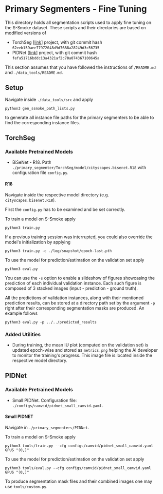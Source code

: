 # Primary Segmenters - Fine Tuning

This directory holds all segmentation scripts used to apply fine tuning on the S-Smoke dataset. These scripts and their directories are based on modified versions of

- TorchSeg [[link](https://github.com/ycszen/TorchSeg)] project, with git commit hash `62eeb159aee77972048d9d7688a28249d3c56735`
- PIDNet [[link](https://github.com/XuJiacong/PIDNet)] project, with git commit hash `fefa51716bddc13a4321af2c70a074367100645a`

This section assumes that you have followed the instructions of `/README.md` and `./data_tools/README.md`.

## Setup

Navigate inside `./data_tools/src` and apply
```
python3 gen_ssmoke_path_lists.py
```
to generate all instance file paths for the primary segmenters to be able to find the corresponding instance files.

## TorchSeg

### Available Pretrained Models

- BiSeNet - R18. Path `./primary_segmenter/TorchSeg/model/cityscapes.bisenet.R18` with configuration file `config.py`.

#### R18

Navigate inside the respective model directory (e.g. `cityscapes.bisenet.R18`).

First the `config.py` has to be examined and be set correctly.

To train a model on S-Smoke apply
```
python3 train.py
```
If a previous training session was interrupted, you could also override the model's initialization by applying
```
python3 train.py -c ./log/snapshot/epoch-last.pth
```
To use the model for prediction/estimation on the validation set apply
```
python3 eval.py
```
You can use the `-s` option to enable a slideshow of figures showcasing the prediction of each individual validation instance. Each such figure is composed of 3 stacked images (input - prediction - ground truth).

All the predictions of validation instances, along with their mentioned prediction results, can be stored at a directory path set by the argument `-p` right after their corresponding segmentation masks are produced. An example follows
```
python3 eval.py -p ../../predicted_results
```

### Added Utilities

- During training, the mean IU plot (computed on the validation set) is updated epoch-wise and stored as `metrics.png` helping the AI developer to monitor the training's progress. This image file is located inside the respective model directory.

## PIDNet

### Available Pretrained Models

- Small PIDNet. Configuration file: `./configs/camvid/pidnet_small_camvid.yaml`.

#### Small PIDNET

Navigate in `./primary_segmenters/PIDNet`.

To train a model on S-Smoke apply
```
python3 tools/train.py --cfg configs/camvid/pidnet_small_camvid.yaml GPUS "(0,)"
```
To use the model for prediction/estimation on the validation set apply
```
python3 tools/eval.py --cfg configs/camvid/pidnet_small_camvid.yaml GPUS "(0,)"
```
To produce segmentation mask files and their combined images one may use `tools/custom.py`.